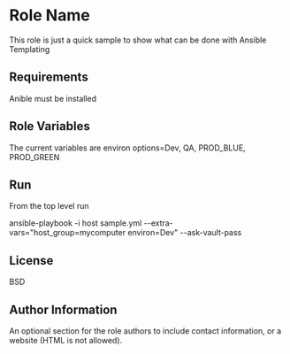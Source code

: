 Role Name
=========

This role is just a quick sample to show what can be done with Ansible Templating 

Requirements
------------

Anible must be installed

Role Variables
-----------
The current variables are 
environ     options=Dev, QA, PROD_BLUE, PROD_GREEN
 

Run
-------
From the top level run 

ansible-playbook -i host sample.yml --extra-vars="host_group=mycomputer environ=Dev" --ask-vault-pass



License
-------

BSD

Author Information
------------------

An optional section for the role authors to include contact information, or a website (HTML is not allowed).
